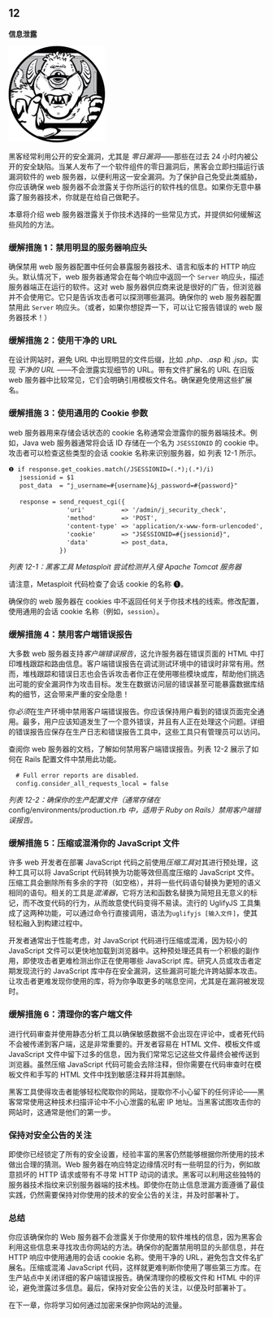 ## **12**

**信息泄露**

![image](img/common01.jpg)

黑客经常利用公开的安全漏洞，尤其是 *零日漏洞*——那些在过去 24 小时内被公开的安全缺陷。当某人发布了一个软件组件的零日漏洞后，黑客会立即扫描运行该漏洞软件的 web 服务器，以便利用这一安全漏洞。为了保护自己免受此类威胁，你应该确保 web 服务器不会泄露关于你所运行的软件栈的信息。如果你无意中暴露了服务器技术，你就是在给自己做靶子。

本章将介绍 web 服务器泄露关于你技术选择的一些常见方式，并提供如何缓解这些风险的方法。

### **缓解措施 1：禁用明显的服务器响应头**

确保禁用 web 服务器配置中任何会暴露服务器技术、语言和版本的 HTTP 响应头。默认情况下，web 服务器通常会在每个响应中返回一个 `Server` 响应头，描述服务器端正在运行的软件。这对 web 服务器供应商来说是很好的广告，但浏览器并不会使用它。它只是告诉攻击者可以探测哪些漏洞。确保你的 web 服务器配置禁用此 `Server` 响应头。（或者，如果你想捉弄一下，可以让它报告错误的 web 服务器技术！）

### **缓解措施 2：使用干净的 URL**

在设计网站时，避免 URL 中出现明显的文件后缀，比如 *.php*、*.asp* 和 *.jsp*。实现 *干净的 URL* ——不会泄露实现细节的 URL。带有文件扩展名的 URL 在旧版 web 服务器中比较常见，它们会明确引用模板文件名。确保避免使用这些扩展名。

### **缓解措施 3：使用通用的 Cookie 参数**

web 服务器用来存储会话状态的 cookie 名称通常会泄露你的服务器端技术。例如，Java web 服务器通常将会话 ID 存储在一个名为 `JSESSIONID` 的 cookie 中。攻击者可以检查这些类型的会话 cookie 名称来识别服务器，如 列表 12-1 所示。

```
❶ if response.get_cookies.match(/JSESSIONID=(.*);(.*)/i)
   jsessionid = $1
   post_data  = "j_username=#{username}&j_password=#{password}"

   response = send_request_cgi({
                'uri'          => '/admin/j_security_check',
                'method'       => 'POST',
                'content-type' => 'application/x-www-form-urlencoded',
                'cookie'       => "JSESSIONID=#{jsessionid}",
                'data'         => post_data,
              })
```

*列表 12-1：黑客工具 Metasploit 尝试检测并入侵 Apache Tomcat 服务器*

请注意，Metasploit 代码检查了会话 cookie 的名称 ❶。

确保你的 web 服务器在 cookies 中不返回任何关于你技术栈的线索。修改配置，使用通用的会话 cookie 名称（例如，`session`）。

### **缓解措施 4：禁用客户端错误报告**

大多数 web 服务器支持*客户端错误报告*，这允许服务器在错误页面的 HTML 中打印堆栈跟踪和路由信息。客户端错误报告在调试测试环境中的错误时非常有用。然而，堆栈跟踪和错误日志也会告诉攻击者你正在使用哪些模块或库，帮助他们挑选出可能的安全漏洞作为攻击目标。发生在数据访问层的错误甚至可能暴露数据库结构的细节，这会带来严重的安全隐患！

你*必须*在生产环境中禁用客户端错误报告。你应该保持用户看到的错误页面完全通用。最多，用户应该知道发生了一个意外错误，并且有人正在处理这个问题。详细的错误报告应保存在生产日志和错误报告工具中，这些工具只有管理员可以访问。

查阅你 web 服务器的文档，了解如何禁用客户端错误报告。列表 12-2 展示了如何在 Rails 配置文件中禁用此功能。

```
  # Full error reports are disabled.
  config.consider_all_requests_local = false
```

*列表 12-2：确保你的生产配置文件（通常存储在* config/environments/production.rb *中，适用于 Ruby on Rails）禁用客户端错误报告。*

### **缓解措施 5：压缩或混淆你的 JavaScript 文件**

许多 web 开发者在部署 JavaScript 代码之前使用*压缩工具*对其进行预处理，这种工具可以将 JavaScript 代码转换为功能等效但高度压缩的 JavaScript 文件。压缩工具会删除所有多余的字符（如空格），并将一些代码语句替换为更短的语义相同的语句。相关的工具是*混淆器*，它将方法和函数名替换为简短且无意义的标记，而不改变代码的行为，从而故意使代码变得不易读。流行的 UglifyJS 工具集成了这两种功能，可以通过命令行直接调用，语法为`uglifyjs [输入文件]`，使其轻松融入到构建过程中。

开发者通常出于性能考虑，对 JavaScript 代码进行压缩或混淆，因为较小的 JavaScript 文件可以更快地加载到浏览器中。这种预处理还具有一个积极的副作用，即使攻击者更难检测出你正在使用哪些 JavaScript 库。研究人员或攻击者定期发现流行的 JavaScript 库中存在安全漏洞，这些漏洞可能允许跨站脚本攻击。让攻击者更难发现你使用的库，将为你争取更多的喘息空间，尤其是在漏洞被发现时。

### **缓解措施 6：清理你的客户端文件**

进行代码审查并使用静态分析工具以确保敏感数据不会出现在评论中，或者死代码不会被传递到客户端，这是非常重要的。开发者容易在 HTML 文件、模板文件或 JavaScript 文件中留下过多的信息，因为我们常常忘记这些文件最终会被传送到浏览器。虽然压缩 JavaScript 代码可能会去除注释，但你需要在代码审查时在模板文件和手写的 HTML 文件中找到敏感注释并将其删除。

黑客工具使得攻击者能够轻松爬取你的网站，提取你不小心留下的任何评论——黑客常常使用这种技术扫描评论中不小心泄露的私密 IP 地址。当黑客试图攻击你的网站时，这通常是他们的第一步。

### **保持对安全公告的关注**

即使你已经锁定了所有的安全设置，经验丰富的黑客仍然能够根据你所使用的技术做出合理的猜测。Web 服务器在响应特定边缘情况时有一些明显的行为，例如故意损坏的 HTTP 请求或带有不寻常 HTTP 动词的请求。黑客可以利用这些独特的服务器技术指纹来识别服务器端的技术栈。即使你在防止信息泄漏方面遵循了最佳实践，仍然需要保持对你使用的技术的安全公告的关注，并及时部署补丁。

### **总结**

你应该确保你的 Web 服务器不会泄露关于你使用的软件堆栈的信息，因为黑客会利用这些信息来寻找攻击你网站的方法。确保你的配置禁用明显的头部信息，并在 HTTP 响应中使用通用的会话 cookie 名称。使用干净的 URL，避免包含文件名扩展名。压缩或混淆 JavaScript 代码，这样就更难判断你使用了哪些第三方库。在生产站点中关闭详细的客户端错误报告。确保清理你的模板文件和 HTML 中的评论，避免泄露过多信息。最后，保持对安全公告的关注，以便及时部署补丁。

在下一章，你将学习如何通过加密来保护你网站的流量。
